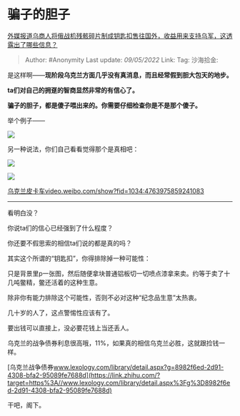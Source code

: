 # 骗子的胆子
[外媒报道乌商人将俄战机残骸碎片制成钥匙扣售往国外，收益用来支持乌军，这透露出了哪些信息？](https://www.zhihu.com/question/530922446/answer/2467933225)

> Author: #Anonymity
> Last update: *09/05/2022*
> Link:
> Tag:
> 沙海拾金:

是这样啊——**现阶段乌克兰方面几乎没有真消息，而且经常假到胆大包天的地步。**

**ta们对自己的拥趸的智商显然非常的有信心了。**

**骗子的胆子，都是傻子喂出来的。你需要仔细检查你是不是那个傻子。**

举个例子——

![](https://pica.zhimg.com/50/v2-d34f883ad14bc00b4acc737531e6efa5_720w.jpg?source=1940ef5c)

另一种说法，你们自己看看觉得那个是真相吧：

![](https://pica.zhimg.com/50/v2-1cd0d41b9351ce8b74cf7e750ac7f5ac_720w.jpg?source=1940ef5c)

![](https://pica.zhimg.com/50/v2-2426113c666e729b2c119a571fadc577_720w.jpg?source=1940ef5c)

[乌克兰皮卡车​video.weibo.com/show?fid=1034:4763975859241083](https://link.zhihu.com/?target=https%3A//video.weibo.com/show%3Ffid%3D1034%3A4763975859241083)

---

看明白没？

你说ta们的信心已经强到了什么程度？

你还要不假思索的相信ta们说的都是真的吗？

其实这个所谓的“钥匙扣”，你得排除掉一种可能性：

只是背景里p一张图，然后随便拿块普通铝板切一切喷点漆拿来卖。约等于卖了十几吨鳖精，鳖还活着的这种生意。

除非你有能力排除这个可能性，否则不必对这种“纪念品生意”太热衷。

几十岁的人了，这点警惕性应该有了。

要出钱可以直接上，没必要花钱上当还丢人。

乌克兰的战争债券利息很高哦，11%，如果真的相信乌克兰必胜，这就跟捡钱一样。

[乌克兰战争债券​www.lexology.com/library/detail.aspx?g=8982f6ed-2d91-4308-bfa2-95089fe7688d](https://link.zhihu.com/?target=https%3A//www.lexology.com/library/detail.aspx%3Fg%3D8982f6ed-2d91-4308-bfa2-95089fe7688d)

干吧，阁下。
